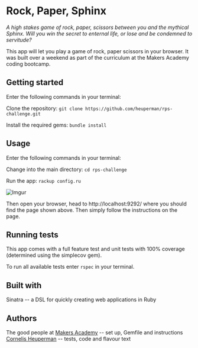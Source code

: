 # Rock, Paper, Sphinx
*A high stakes game of rock, paper, scissors between you and the mythical Sphinx. Will you win the secret to enternal life, or lose and be condemned to servitude?*

This app will let you play a game of rock, paper scissors in your browser. It was built over a weekend as part of the curriculum at the Makers Academy coding bootcamp.

## Getting started
Enter the following commands in your terminal:

Clone the repository:
`git clone https://github.com/heuperman/rps-challenge.git`

Install the required gems:
`bundle install`

## Usage
Enter the following commands in your terminal:

Change into the main directory:
`cd rps-challenge`

Run the app:
`rackup config.ru`

![Imgur](https://i.imgur.com/m1NfGPH.png)


Then open your browser, head to http://localhost:9292/ where you should find the page shown above. Then simply follow the instructions on the page.

## Running tests
This app comes with a full feature test and unit tests with 100% coverage (determined using the simplecov gem).

To run all available tests enter `rspec` in your terminal.

## Built with
Sinatra -- a DSL for quickly creating web applications in Ruby

## Authors
The good people at [Makers Academy](https://makers.tech/) -- set up, Gemfile and instructions
[Cornelis Heuperman](https://github.com/heuperman) -- tests, code and flavour text
